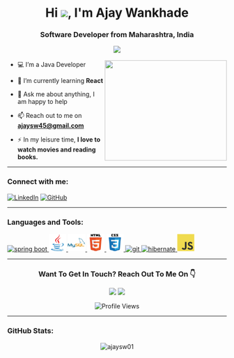<h1 align="center">Hi <img src="https://media.giphy.com/media/hvRJCLFzcasrR4ia7z/giphy.gif" width="28">, I'm Ajay Wankhade</h1>
<h3 align="center">Software Developer from Maharashtra, India</h3>

<p align="center">
<img src="https://readme-typing-svg.herokuapp.com?size=28&color=DC143C&width=650&height=80&lines=Enthusiastic+Software+Developer;Strong+Knowledge+in+Java+and+Spring Boot;Always+Learning+New+Things;&center=true&width=640&height=45&vCenter=true&size=28" />
</p>

<img align='right' src="https://i.pinimg.com/564x/b8/39/0f/b8390f69ce0fcae2f09e63d3c96c35d1.jpg" width="280" height='230'>

- 💻 I’m a Java Developer

- 🌱 I’m currently learning **React**

- 💬 Ask me about anything, I am happy to help

- 📫 Reach out to me on **ajaysw45@gmail.com**

- ⚡ In my leisure time, **I love to watch movies and reading books.**

<hr />

<h3 align="left">Connect with me:</h3>
<p align="left">
<a href="https://linkedin.com/in/ajaysw" target="blank"><img align="center" src="https://raw.githubusercontent.com/rahuldkjain/github-profile-readme-generator/master/src/images/icons/Social/linked-in-alt.svg" alt="LinkedIn" height="30" width="40" /></a>
<a href="https://github.com/ajaysw01" target="blank"><img align="center" src="https://raw.githubusercontent.com/rahuldkjain/github-profile-readme-generator/master/src/images/icons/Social/github.svg" alt="GitHub" height="30" width="40" /></a>
</p>

<hr />

<h3 align="left">Languages and Tools:</h3>
<p align="left"> 
  <a href="https://spring.io/projects/spring-boot" target="_blank" rel="noreferrer"> 
    <img src="https://www.vectorlogo.zone/logos/springio/springio-icon.svg" alt="spring boot" width="40" height="40"/> 
  </a>
  <a href="https://www.java.com" target="_blank" rel="noreferrer"> 
    <img src="https://raw.githubusercontent.com/devicons/devicon/master/icons/java/java-original.svg" alt="java" width="40" height="40"/> 
  </a> 
  <a href="https://www.mysql.com/" target="_blank" rel="noreferrer"> 
    <img src="https://raw.githubusercontent.com/devicons/devicon/master/icons/mysql/mysql-original-wordmark.svg" alt="mysql" width="40" height="40"/> 
  </a> 
  <a href="https://www.w3.org/html/" target="_blank" rel="noreferrer"> 
    <img src="https://raw.githubusercontent.com/devicons/devicon/master/icons/html5/html5-original-wordmark.svg" alt="html5" width="40" height="40"/> 
  </a> 
  <a href="https://www.w3schools.com/css/" target="_blank" rel="noreferrer"> 
    <img src="https://raw.githubusercontent.com/devicons/devicon/master/icons/css3/css3-original-wordmark.svg" alt="css3" width="40" height="40"/> 
  </a> 
  <a href="https://git-scm.com/" target="_blank" rel="noreferrer"> 
    <img src="https://www.vectorlogo.zone/logos/git-scm/git-scm-icon.svg" alt="git" width="40" height="40"/> 
  </a> 
  <a href="https://hibernate.org/" target="_blank" rel="noreferrer"> 
    <img src="https://www.vectorlogo.zone/logos/hibernate/hibernate-icon.svg" alt="hibernate" width="40" height="40"/> 
  </a>
  <a href="https://developer.mozilla.org/en-US/docs/Web/JavaScript" target="_blank" rel="noreferrer"> 
    <img src="https://raw.githubusercontent.com/devicons/devicon/master/icons/javascript/javascript-original.svg" alt="javascript" width="40" height="40"/> 
  </a> 
</p>

<hr />

<h3 align="center">Want To Get In Touch? Reach Out To Me On 👇</h3>
  
<p align="center">
  <a href="mailto:ajaysw45@gmail.com"><img src="https://img.shields.io/badge/-GMAIL-D14836?style=for-the-badge&logo=gmail&logoColor=white"></a> 
  <a href="https://www.linkedin.com/in/ajaysw"><img src="https://img.shields.io/badge/-LINKEDIN-0077B5?style=for-the-badge&logo=linkedin&logoColor=white"></a>
</p>

<p align="center"> <img src="https://gpvc.arturio.dev/ajaysw01" alt="Profile Views" /> </p>

<hr />

<h3 align="left">GitHub Stats:</h3>

<p align="center"><img align="center" src="https://github-readme-streak-stats.herokuapp.com/?user=ajaysw01&theme=radical" alt="ajaysw01" /></p>


